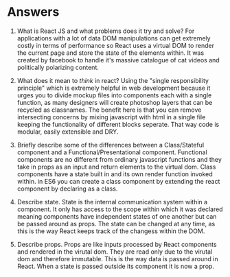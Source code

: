 # Answers

1.  What is React JS and what problems does it try and solve?
For applications with a lot of data DOM manipulations can get extremely costly in terms of performance so React uses a virtual DOM to render the current page and  store the state of the elements within. It was created by facebook to handle it's massive catalogue of cat videos and politically polarizing content.

1.  What does it mean to _think_ in react?
Using the "single responsibility principle" which is extremely helpful in web development because it urges you to divide mockup files into components each with a single function,
as many designers will create photoshop layers that can be recycled as classnames.
The benefit here is  that you can remove intersecting concerns by mixing javascript with html in a single file keeping the functionality of different  blocks seperate. That way code is modular, easily extensible and DRY.

3.  Briefly describe some of the differences between a Class/Stateful component and a Functional/Presentational component.
Functional components are no different from ordinary javascript functions and they take in props as an input and return elements to the virtual dom. Class components have a state built in and its own render function invoked within. in ES6 you can create a class component by extending the react component by declaring as a  class.

4.  Describe state.
State is the internal communication system within a component. It only has access to the scope within which it was declared meaning components have independent states of one another but can be passed around as props. The state can be changed at any time, as this is the way React keeps track of the changess within the DOM.

5.  Describe props.
Props are like inputs processed by React components and rendered in the virutal dom. They are read only due to the virutal dom and therefore immutable. This is the way data is passed around in React. When a state is passed outside its component it is now a prop.
